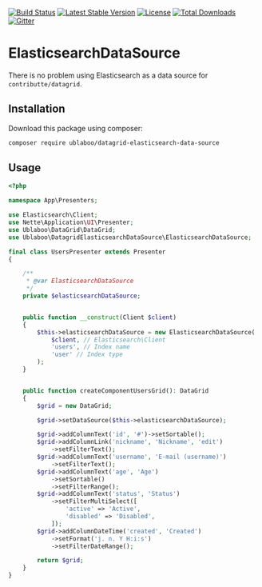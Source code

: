 [![Build Status](https://travis-ci.org/ublaboo/datagrid-elasticsearch-data-source.svg?branch=master)](https://travis-ci.org/ublaboo/datagrid-elasticsearch-data-source)
[![Latest Stable Version](https://poser.pugx.org/ublaboo/datagrid-elasticsearch-data-source/v/stable)](https://packagist.org/packages/ublaboo/datagrid-elasticsearch-data-source)
[![License](https://poser.pugx.org/ublaboo/datagrid-elasticsearch-data-source/license)](https://packagist.org/packages/ublaboo/datagrid-elasticsearch-data-source)
[![Total Downloads](https://poser.pugx.org/ublaboo/datagrid-elasticsearch-data-source/downloads)](https://packagist.org/packages/ublaboo/datagrid-elasticsearch-data-source)
[![Gitter](https://img.shields.io/gitter/room/nwjs/nw.js.svg)](https://gitter.im/ublaboo/help)

# ElasticsearchDataSource

There is no problem using Elasticsearch as a data source for `contributte/datagrid`.

## Installation

Download this package using composer:

```bash
composer require ublaboo/datagrid-elasticsearch-data-source
```

## Usage

```php
<?php

namespace App\Presenters;

use Elasticsearch\Client;
use Nette\Application\UI\Presenter;
use Ublaboo\DataGrid\DataGrid;
use Ublaboo\DatagridElasticsearchDataSource\ElasticsearchDataSource;

final class UsersPresenter extends Presenter
{

	/**
	 * @var ElasticsearchDataSource
	 */
	private $elasticsearchDataSource;


	public function __construct(Client $client)
	{
		$this->elasticsearchDataSource = new ElasticsearchDataSource(
			$client, // Elasticsearch\Client
			'users', // Index name
			'user' // Index type
		);
	}


	public function createComponentUsersGrid(): DataGrid
	{
		$grid = new DataGrid;

		$grid->setDataSource($this->elasticsearchDataSource);

		$grid->addColumnText('id', '#')->setSortable();
		$grid->addColumnLink('nickname', 'Nickname', 'edit')
			->setFilterText();
		$grid->addColumnText('username', 'E-mail (username)')
			->setFilterText();
		$grid->addColumnText('age', 'Age')
			->setSortable()
			->setFilterRange();
		$grid->addColumnText('status', 'Status')
			->setFilterMultiSelect([
				'active' => 'Active',
				'disabled' => 'Disabled',
			]);
		$grid->addColumnDateTime('created', 'Created')
			->setFormat('j. n. Y H:i:s')
			->setFilterDateRange();

		return $grid;
	}
}
```
